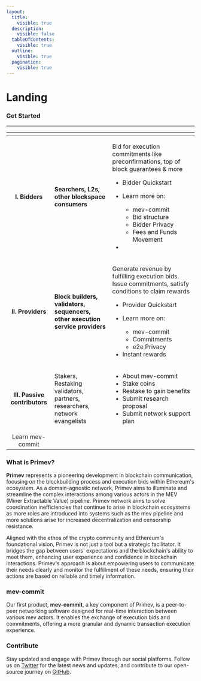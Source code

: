```yaml
---
layout:
  title:
    visible: true
  description:
    visible: false
  tableOfContents:
    visible: true
  outline:
    visible: true
  pagination:
    visible: true
---
```


# Landing

### **Get Started**

***

<table data-view="cards"><thead><tr><th align="center"></th><th></th><th></th></tr></thead><tbody><tr><td align="center"><h4><strong>I. Bidders</strong></h4></td><td><p><strong>Searchers, L2s, other blockspace consumers</strong></p><p></p></td><td><p>Bid for execution commitments like preconfirmations, top of block guarantees &#x26; more</p><ul><li>Bidder Quickstart</li><li><p>Learn more on: </p><ul><li>mev-commit </li><li>Bid structure</li><li>Bidder Privacy</li><li>Fees and Funds Movement</li></ul></li><li></li></ul></td></tr><tr><td align="center"><h4><strong>II. Providers</strong></h4></td><td><strong>Block builders, validators, sequencers, other execution service providers</strong></td><td><p></p><p>Generate revenue by fulfilling execution bids. Issue commitments, satisfy conditions to claim rewards</p><ul><li>Provider Quickstart</li><li><p>Learn more on:</p><ul><li>mev-commit</li><li>Commitments</li><li>e2e Privacy</li></ul></li><li>Instant rewards</li></ul></td></tr><tr><td align="center"><h4><strong>III. Passive contributors</strong></h4></td><td>Stakers, Restaking validators, partners, researchers, network evangelists</td><td><p></p><ul><li>About mev-commit</li><li>Stake coins</li><li>Restake to gain benefits</li><li>Submit research proposal</li><li>Submit network support plan</li></ul></td></tr><tr><td align="center">Learn mev-commit</td><td></td><td></td></tr></tbody></table>

### What is Primev?

**Primev** represents a pioneering development in blockchain communication, focusing on the blockbuilding process and execution bids within Ethereum's ecosystem. As a domain-agnostic network, Primev aims to illuminate and streamline the complex interactions among various actors in the MEV (Miner Extractable Value) pipeline. Primev network aims to solve coordination inefficiencies that continue to arise in blockchain ecosystems as more roles are introduced into systems such as the mev pipeline and more solutions arise for increased decentralization and censorship resistance.

Aligned with the ethos of the crypto community and Ethereum's foundational vision, Primev is not just a tool but a strategic facilitator. It bridges the gap between users' expectations and the blockchain's ability to meet them, enhancing user experience and confidence in blockchain interactions. Primev's approach is about empowering users to communicate their needs clearly and monitor the fulfillment of these needs, ensuring their actions are based on reliable and timely information.

### mev-commit

Our first product, **mev-commit**, a key component of Primev, is a peer-to-peer networking software designed for real-time interaction between various mev actors. It enables the exchange of execution bids and commitments, offering a more granular and dynamic transaction execution experience.

### Contribute

Stay updated and engage with Primev through our social platforms. Follow us on [Twitter](https://twitter.com/primev\_xyz) for the latest news and updates, and contribute to our open-source journey on [GitHub](https://github.com/primevprotocol/).
